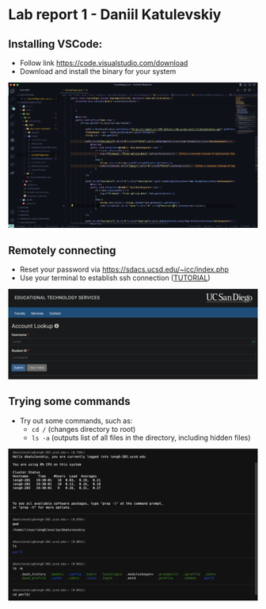 # Lab report 1 - Daniil Katulevskiy

## Installing VSCode:

- Follow link https://code.visualstudio.com/download
- Download and install the binary for your system

![Image](vscode.png)

## Remotely connecting
- Reset your password via https://sdacs.ucsd.edu/~icc/index.php
- Use your terminal to establish ssh connection ([TUTORIAL](https://youtu.be/in1QMOYk6Io))

![Image](pass-reset.png)

## Trying some commands
- Try out some commands, such as:
    - ```cd /``` (changes directory to root)
    - ```ls -a``` (outputs list of all files in the directory, including hidden files)


![Image](commands.png)
